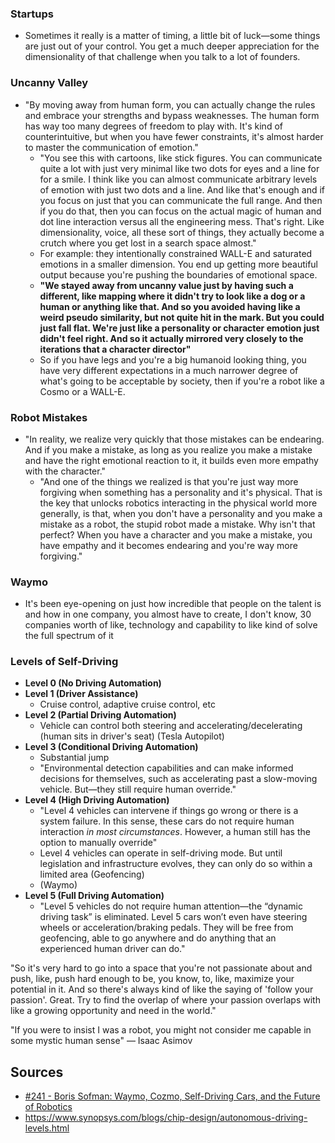 ### Startups
- Sometimes it really is a matter of timing, a little bit of luck—some things are just out of your control. You get a much deeper appreciation for the dimensionality of that challenge when you talk to a lot of founders.
### Uncanny Valley
- "By moving away from human form, you can actually change the rules and embrace your strengths and bypass weaknesses. The human form has way too many degrees of freedom to play with. It's kind of counterintuitive, but when you have fewer constraints, it's almost harder to master the communication of emotion."
	- "You see this with cartoons, like stick figures. You can communicate quite a lot with just very minimal like two dots for eyes and a line for for a smile. I think like you can almost communicate arbitrary levels of emotion with just two dots and a line. And like that's enough and if you focus on just that  you can communicate the full range. And then if you do that, then you can focus on the actual magic of human and dot line interaction versus all the engineering mess. That's right. Like dimensionality, voice, all these sort of things, they actually become a crutch where you get lost in a search space almost."
	- For example: they intentionally constrained WALL-E and saturated emotions in a smaller dimension. You end up getting more beautiful output because you're pushing the boundaries of emotional space.
	- **"We stayed away from uncanny value just by having such a different, like mapping where it didn't try to look like a dog or a human or anything like that. And so you avoided having like a weird pseudo similarity, but not quite hit in the mark. But you could just fall flat. We're just like a personality or character emotion just didn't feel right. And so it actually mirrored very closely to the iterations that a character director"**
	- So if you have legs and you're a big humanoid looking thing, you have very different expectations in a much narrower degree of what's going to be acceptable by society, then if you're a robot like a Cosmo or a WALL-E.
### Robot Mistakes
- "In reality, we realize very quickly that those mistakes can be endearing. And if you make a mistake, as long as you realize you make a mistake and have the right emotional reaction to it, it builds even more empathy with the character."
	- "And one of the things we realized is that you're just way more forgiving when something has a personality and it's physical. That is the key that unlocks robotics interacting in the physical world more generally, is that, when you don't have a personality and you make a mistake as a robot, the stupid robot made a mistake. Why isn't that perfect? When you have a character and you make a mistake, you have empathy and it becomes endearing and you're way more forgiving."
### Waymo
- It's been eye-opening on just how incredible that people on the talent is and how in one company, you almost have to create, I don't know, 30 companies worth of like, technology and capability to like kind of solve the full spectrum of it

### Levels of Self-Driving
- **Level 0 (No Driving Automation)**
- **Level 1 (Driver Assistance)**
	- Cruise control, adaptive cruise control, etc
- **Level 2 (Partial Driving Automation)**
	- Vehicle can control both steering and accelerating/decelerating (human sits in driver's seat) (Tesla Autopilot)
- **Level 3 (Conditional Driving Automation)**
	- Substantial jump
	- "Environmental detection capabilities and can make informed decisions for themselves, such as accelerating past a slow-moving vehicle. But―they still require human override."
- **Level 4 (High Driving Automation)**
	- "Level 4 vehicles can intervene if things go wrong or there is a system failure. In this sense, these cars do not require human interaction _in most circumstances_. However, a human still has the option to manually override"
	- Level 4 vehicles can operate in self-driving mode. But until legislation and infrastructure evolves, they can only do so within a limited area (Geofencing)
	- (Waymo)
- **Level 5 (Full Driving Automation)**
	- "Level 5 vehicles do not require human attention―the “dynamic driving task” is eliminated. Level 5 cars won’t even have steering wheels or acceleration/braking pedals. They will be free from geofencing, able to go anywhere and do anything that an experienced human driver can do."

"So it's very hard to go into a space that you're not passionate about and push, like, push hard enough to be, you know, to, like, maximize your potential in it. And so there's always kind of like the saying of 'follow your passion'. Great. Try to find the overlap of where your passion overlaps with like a growing opportunity and need in the world."

"If you were to insist I was a robot, you might not consider me capable in some mystic human sense" — Isaac Asimov
## Sources
- [#241 - Boris Sofman: Waymo, Cozmo, Self-Driving Cars, and the Future of Robotics](https://creators.spotify.com/pod/show/lexfridman/episodes/241---Boris-Sofman-Waymo--Cozmo--Self-Driving-Cars--and-the-Future-of-Robotics-e1acieb)
- https://www.synopsys.com/blogs/chip-design/autonomous-driving-levels.html